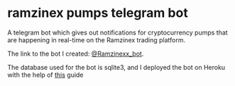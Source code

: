 # ramzinex pumps telegram bot

A telegram bot which gives out notifications for cryptocurrency pumps that are happening in real-time on the Ramzinex trading platform. 

The link to the bot I created: [@Ramzinexx_bot](https://t.me/Ramzinexx_bot).

The database used for the bot is sqlite3, and I deployed the bot on Heroku with the help of [this](https://github.com/AnshumanFauzdar/telegram-bot-heroku-deploy) guide
